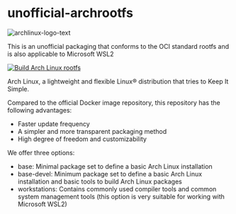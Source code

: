 # unofficial-archrootfs

![archlinux-logo-text](https://github.com/Zhoneym/unofficial-archrootfs/assets/140673973/c14d5454-a54c-41a4-9e1a-f5d1f049d948)

This is an unofficial packaging that conforms to the OCI standard rootfs and is also applicable to Microsoft WSL2


[![Build Arch Linux rootfs](https://github.com/Zhoneym/unofficial-archrootfs/actions/workflows/build.yml/badge.svg)](https://github.com/Zhoneym/unofficial-archrootfs/actions/workflows/build.yml)


Arch Linux, a lightweight and flexible Linux® distribution that tries to Keep It Simple.

Compared to the official Docker image repository, this repository has the following advantages:


 - Faster update frequency
 - A simpler and more transparent packaging method
 - High degree of freedom and customizability


We offer three options:


 - base: Minimal package set to define a basic Arch Linux installation
 - base-devel: Minimum package set to define a basic Arch Linux installation and basic tools to build Arch Linux packages
 - workstations: Contains commonly used compiler tools and common system management tools (this option is very suitable for working with Microsoft WSL2)
